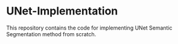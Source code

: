 # UNet-Implementation
This repository contains the code for implementing UNet Semantic Segmentation method from scratch.
